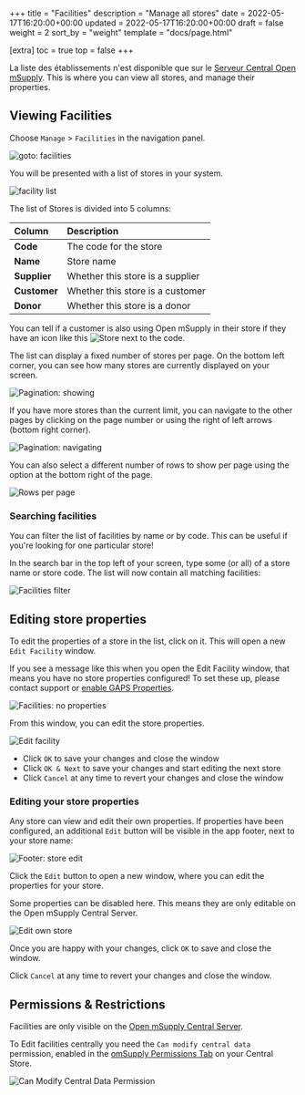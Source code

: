 +++
title = "Facilities"
description = "Manage all stores"
date = 2022-05-17T16:20:00+00:00
updated = 2022-05-17T16:20:00+00:00
draft = false
weight = 2
sort_by = "weight"
template = "docs/page.html"

[extra]
toc = true
top = false
+++

La liste des établissements n'est disponible que sur le [Serveur Central Open mSupply](/docs/getting_started/central). This is where you can view all stores, and manage their properties.

## Viewing Facilities

Choose `Manage` > `Facilities` in the navigation panel.

![goto: facilities](/docs/manage/images/goto_facilities.png)

You will be presented with a list of stores in your system.

![facility list](/docs/manage/images/facilities.png)

The list of Stores is divided into 5 columns:

| Column       | Description                      |
| :----------- | :------------------------------- |
| **Code**     | The code for the store           |
| **Name**     | Store name                       |
| **Supplier** | Whether this store is a supplier |
| **Customer** | Whether this store is a customer |
| **Donor**    | Whether this store is a donor    |

<div class="tip">
You can tell if a customer is also using Open mSupply in their store if they have an icon like this <img src="/docs/replenishment/images/is_msupplystoreicon.png" alt="Store" style="width:auto"> next to the code. 
</div>

The list can display a fixed number of stores per page. On the bottom left corner, you can see how many stores are currently displayed on your screen.

![Pagination: showing](/docs/distribution/images/os_list_showing.png)

If you have more stores than the current limit, you can navigate to the other pages by clicking on the page number or using the right of left arrows (bottom right corner).

![Pagination: navigating](/docs/distribution/images/os_list_pagenumbers.png)

You can also select a different number of rows to show per page using the option at the bottom right of the page.

![Rows per page](/docs/introduction/images/rows-per-page-select.png)

### Searching facilities

You can filter the list of facilities by name or by code. This can be useful if you're looking for one particular store!

In the search bar in the top left of your screen, type some (or all) of a store name or store code. The list will now contain all matching facilities:

![Facilities filter](/docs/manage/images/facilities_filter.png)

## Editing store properties

To edit the properties of a store in the list, click on it. This will open a new `Edit Facility` window.

<div class='tip'>
If you see a message like this when you open the Edit Facility window, that means you have no store properties configured! To set these up, please contact support or <a href='/docs/settings/configuration/#gaps-store-properties'>enable GAPS Properties</a>.

![Facilities: no properties](/docs/manage/images/facilities-no-properties-defined.png)

</div>

From this window, you can edit the store properties.

![Edit facility](/docs/manage/images/edit_facility.png)

- Click `OK` to save your changes and close the window
- Click `OK & Next` to save your changes and start editing the next store
- Click `Cancel` at any time to revert your changes and close the window

### Editing your store properties

Any store can view and edit their own properties. If properties have been configured, an additional `Edit` button will be visible in the app footer, next to your store name:

![Footer: store edit](/docs/manage/images/footer_store_edit.png)

Click the `Edit` button to open a new window, where you can edit the properties for your store.

<div class='note'>
Some properties can be disabled here. This means they are only editable on the Open mSupply Central Server.
</div>

![Edit own store](/docs/manage/images/edit_remote_store.png)

Once you are happy with your changes, click `OK` to save and close the window.

Click `Cancel` at any time to revert your changes and close the window.

## Permissions & Restrictions

Facilities are only visible on the [Open mSupply Central Server](/docs/getting_started/central).

To Edit facilities centrally you need the `Can modify central data` permission, enabled in the [omSupply Permissions Tab](https://docs.msupply.org.nz/admin:managing_users?s[]=permission#omsupply_permissions_tab) on your Central Store.

![Can Modify Central Data Permission](/docs/programs/images/can_modify_central.png)
